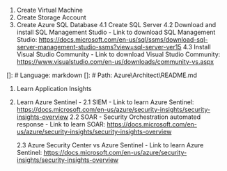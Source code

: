 1. Create Virtual Machine
3. Create Storage Account
4. Create Azure SQL Database
    4.1 Create SQL Server
    4.2 Download and install SQL Management Studio - Link to download SQL Management Studio: https://docs.microsoft.com/en-us/sql/ssms/download-sql-server-management-studio-ssms?view=sql-server-ver15
    4.3 Install Visual Studio Community - Link to download Visual Studio Community: https://www.visualstudio.com/en-us/downloads/community-vs.aspx


[]: # Language: markdown
[]: # Path: Azure\Architect\README.md
1. Learn Application Insights
2. Learn Azure Sentinel -
   2.1 SIEM - Link to learn Azure Sentinel: https://docs.microsoft.com/en-us/azure/security-insights/security-insights-overview
   2.2 SOAR - Security Orchestration automated response - Link to learn SOAR: https://docs.microsoft.com/en-us/azure/security-insights/security-insights-overview

   2.3 Azure Security Center vs Azure Sentinel - Link to learn Azure Sentinel: https://docs.microsoft.com/en-us/azure/security-insights/security-insights-overview